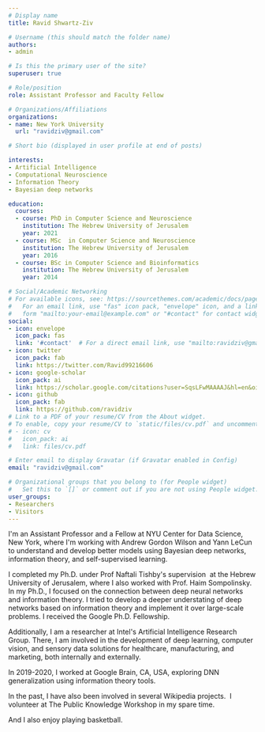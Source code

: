 ```yaml
---
# Display name
title: Ravid Shwartz-Ziv

# Username (this should match the folder name)
authors:
- admin

# Is this the primary user of the site?
superuser: true

# Role/position
role: Assistant Professor and Faculty Fellow

# Organizations/Affiliations
organizations:
- name: New York University
  url: "ravidziv@gmail.com"

# Short bio (displayed in user profile at end of posts)

interests:
- Artificial Intelligence
- Computational Neuroscience
- Information Theory
- Bayesian deep networks

education:
  courses:
  - course: PhD in Computer Science and Neuroscience
    institution: The Hebrew University of Jerusalem
    year: 2021
  - course: MSc  in Computer Science and Neuroscience
    institution: The Hebrew University of Jerusalem
    year: 2016
  - course: BSc in Computer Science and Bioinformatics
    institution: The Hebrew University of Jerusalem
    year: 2014

# Social/Academic Networking
# For available icons, see: https://sourcethemes.com/academic/docs/page-builder/#icons
#   For an email link, use "fas" icon pack, "envelope" icon, and a link in the
#   form "mailto:your-email@example.com" or "#contact" for contact widget.
social:
- icon: envelope
  icon_pack: fas
  link: '#contact'  # For a direct email link, use "mailto:ravidziv@gmail.com".
- icon: twitter
  icon_pack: fab
  link: https://twitter.com/Ravid99216606
- icon: google-scholar
  icon_pack: ai
  link: https://scholar.google.com/citations?user=SqsLFwMAAAAJ&hl=en&oi=ao
- icon: github
  icon_pack: fab
  link: https://github.com/ravidziv
# Link to a PDF of your resume/CV from the About widget.
# To enable, copy your resume/CV to `static/files/cv.pdf` and uncomment the lines below.
# - icon: cv
#   icon_pack: ai
#   link: files/cv.pdf

# Enter email to display Gravatar (if Gravatar enabled in Config)
email: "ravidziv@gmail.com"

# Organizational groups that you belong to (for People widget)
#   Set this to `[]` or comment out if you are not using People widget.
user_groups:
- Researchers
- Visitors
---
```


I'm an Assistant Professor and a Fellow at NYU Center for Data Science, New York, where I'm working with Andrew Gordon Wilson and Yann LeCun to understand and develop better models using Bayesian deep networks, information theory, and self-supervised learning.

I completed my Ph.D. under Prof Naftali Tishby's supervision  at the Hebrew University of Jerusalem, where I also worked with Prof. Haim Sompolinsky. In my Ph.D., I focused on the connection between deep neural networks and information theory. I tried to develop a deeper understating of deep networks based on information theory and implement it over large-scale problems. I received the Google Ph.D. Fellowship.

Additionally, I am a researcher at Intel's Artificial Intelligence Research Group. There, I am involved in the development of deep learning, computer vision, and sensory data solutions for healthcare, manufacturing, and marketing, both internally and externally.

In 2019-2020, I worked at Google Brain, CA, USA, exploring DNN generalization using information theory tools.

In the past, I have also been involved in several Wikipedia projects.  I volunteer at The Public Knowledge Workshop in my spare time.

And I also enjoy playing basketball. 
